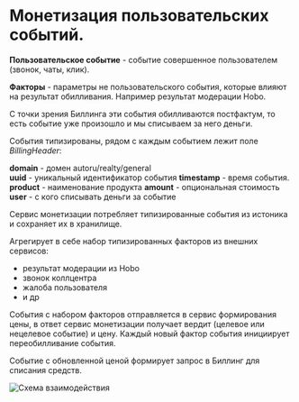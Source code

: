 # Монетизация пользовательских событий.

**Пользовательское событие** - событие совершенное пользователем (звонок, чаты, клик).

**Факторы** - параметры не пользовательского события, которые влияют на результат обилливания. Например результат модерации Hobo.

С точки зрения Биллинга эти события обилливаются постфактум, то есть событие уже произошло и мы списываем за него деньги.

События типизированы, рядом с каждым событием лежит поле _BillingHeader_:

**domain** - домен autoru/realty/general    
**uuid** - уникальный идентификатор события 
**timestamp** - время события.  
**product** - наименование продукта 
**amount** - опциональная стоимость 
**user** - с кого списывать деньги за событие


Сервис монетизации потребляет типизированные события из истоника и сохраняет их в хранилище.

Агрегирует в себе набор типизированных факторов из внешних сервисов:
- результат модерации из Hobo
- звонок коллцентра
- жалоба пользователя
- и др

События с набором факторов отправляется в сервис формирования цены, в ответ сервис монетизации получает вердит (целевое или нецелевое событие) и цену.
Каждый новый фактор события инициирует переобилливание события.

Событие с обновленной ценой формирует запрос в Биллинг для списания средств.

![Схема взаимодействия](./user_event_monetization.jpg)

